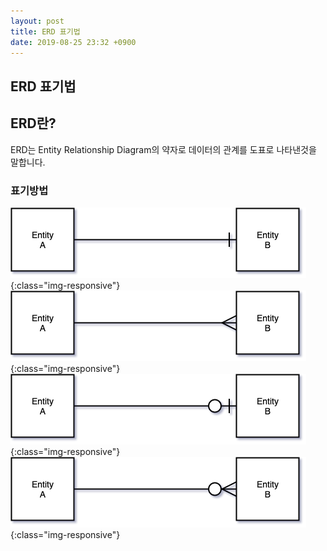 ```yaml
---
layout: post
title: ERD 표기법
date: 2019-08-25 23:32 +0900
---
```

## ERD 표기법

## ERD란?
ERD는 Entity Relationship Diagram의 약자로 데이터의 관계를 도표로 나타낸것을 말합니다.

### 표기방법
![erd1](/assets/images/ERD1.png){:class="img-responsive"}
![erd2](/assets/images/ERD2.png){:class="img-responsive"}
![erd3](/assets/images/ERD3.png){:class="img-responsive"}
![erd4](/assets/images/ERD4.png){:class="img-responsive"}